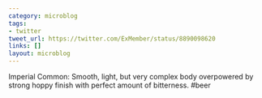 ```yaml
---
category: microblog
tags:
- twitter
tweet_url: https://twitter.com/ExMember/status/8890098620
links: []
layout: microblog
---
```

Imperial Common: Smooth, light, but very complex body overpowered by strong hoppy finish with perfect amount of bitterness. #beer
